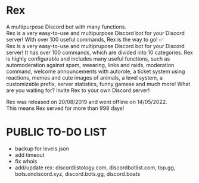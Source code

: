 # Rex
A multipurpose Discord bot with many functions.  
Rex is a very easy-to-use and multipurpose Discord bot for your Discord server! With over 100 useful commands, Rex is the way to go! ✅  
Rex is a very easy-to-use and multiprupose Discord bot for your Discord server! It has over 100 commands, which are divided into 10 categories. Rex is highly configurable and includes many useful functions, such as automoderation against spam, swearing, links and raids, moderation command, welcome announcements with autorole, a ticket system using reactions, memes and cute images of animals, a level system, a customizable prefix, server statistics, funny gamese and much more! What are you waiting for? Invite Rex to your own Discord server!  
  
Rex was released on 20/08/2019 and went offline on 14/05/2022.  
This means Rex served for more than 998 days!  
  
# PUBLIC TO-DO LIST  
- backup for levels.json  
- add timeout  
- fix whois  
- add/update rex: discordlistology.com, discordbotlist.com, top.gg, bots.ondiscord.xyz, discord.bots.gg, discord.boats  
